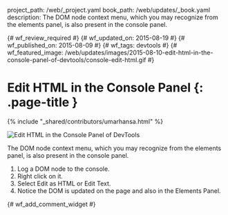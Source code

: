 project_path: /web/_project.yaml
book_path: /web/updates/_book.yaml
description: The DOM node context menu, which you may recognize from the elements panel, is also present in the console panel.

{# wf_review_required #}
{# wf_updated_on: 2015-08-19 #}
{# wf_published_on: 2015-08-09 #}
{# wf_tags: devtools #}
{# wf_featured_image: /web/updates/images/2015-08-10-edit-html-in-the-console-panel-of-devtools/console-edit-html.gif #}

# Edit HTML in the Console Panel {: .page-title }

{% include "_shared/contributors/umarhansa.html" %}


<img src="/web/updates/images/2015-08-10-edit-html-in-the-console-panel-of-devtools/console-edit-html.gif" alt="Edit HTML in the Console Panel of DevTools">

The DOM node context menu, which you may recognize from the elements panel, is also present in the console panel.

<ol>
<li>Log a DOM node to the console.</li>
<li>Right click on it.</li>
<li>Select Edit as HTML or Edit Text.</li>
<li>Notice the DOM is updated on the page and also in the Elements Panel.</li>
</ol>


{# wf_add_comment_widget #}

